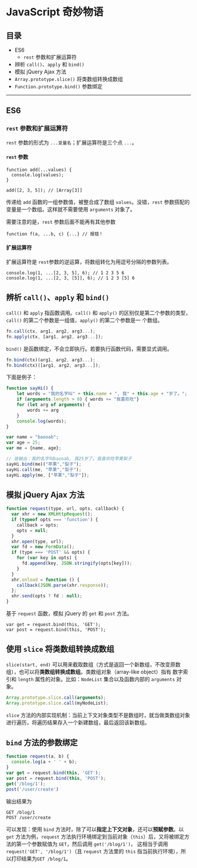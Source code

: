# JavaScript 奇妙物语

## 目录
- ES6
    - `rest` 参数和扩展运算符
- 辨析 `call()`、`apply` 和 `bind()`
- 模拟 jQuery Ajax 方法
- `Array.prototype.slice()` 将类数组转换成数组
- `Function.prototype.bind()` 参数绑定

---

## ES6

### `rest` 参数和扩展运算符

`rest` 参数的形式为 `...变量名`；扩展运算符是三个点 `...`。

#### `rest` 参数

```
function add(...values) {
  console.log(values);
} 

add([2, 3, 5]); // [Array[3]]
```

传递给 `add` 函数的一组参数值，被整合成了数组 `values`。没错，`rest` 参数搭配的变量是一个数组。这样就不需要使用 `arguments` 对象了。

需要注意的是，`rest` 参数后面不能再有其他参数

```
function f(a, ...b, c) {...} // 报错！
```

#### 扩展运算符

扩展运算符是 `rest`参数的逆运算，将数组转化为用逗号分隔的参数列表。

```
console.log(1, ...[2, 3, 5], 6); // 1 2 3 5 6
console.log(1, ...[2, 3, [5]], 6); // 1 2 3 [5] 6
```

## 辨析 `call()`、`apply` 和 `bind()`

`call()` 和 `apply` 指函数调用。`call()` 和 `apply()` 的区别仅是第二个参数的类型，`call()` 的第二个参数是一组值，`apply()` 的第二个参数是一
个数组。

```javascript
fn.call(ctx, arg1, arg2, arg3...);
fn.apply(ctx, [arg1, arg2, arg3...]);
```
`bind()` 是函数绑定，不会立即执行。若要执行函数代码，需要显式调用。

```javascript
fn.bind(ctx)(arg1, arg2, arg3...);
fn.bind(ctx)([arg1, arg2, arg3...]);
```

下面是例子：

```javascript
function sayHi() {
    let words = "我的名字叫" + this.name + ", 我" + this.age + "岁了。";
    if (arguments.length > 0) { words += "我喜欢吃"}
    for (let arg of arguments) {
        words += arg
    }
    console.log(words);
}

var name = "baooab";
var age = 25;
var me = {name, age};

// 皆输出：我的名字叫baooab, 我25岁了。我喜欢吃苹果梨子
sayHi.bind(me)("苹果","梨子");
sayHi.call(me, "苹果","梨子");
sayHi.apply(me, ["苹果","梨子"]);
```

## 模拟 jQuery Ajax 方法

```javascript
function request(type, url, opts, callback) {
  var xhr = new XMLHttpRequest();
  if (typeof opts === 'function') {
    callback = opts;
    opts = null;
  }
  xhr.open(type, url);
  var fd = new FormData();
  if (type === 'POST' && opts) {
    for (var key in opts) {
      fd.append(key, JSON.stringify(opts[key]));
    }
  }
  xhr.onload = function () {
    callback(JSON.parse(xhr.response));
  };
  xhr.send(opts ? fd : null);
}
```

基于 `request` 函数，模拟 jQuery 的 `get` 和 `post` 方法。

```
var get = request.bind(this, 'GET');
var post = request.bind(this, 'POST');
```

## 使用 `slice` 将类数组转换成数组

`slice(start, end)` 可以用来截取数组（方式是返回一个新数组，不改变原数组），也可以将**类数组转换成数组**。类数组对象（array-like object）指有
数字索引和 `length` 属性的对象。比如：`NodeList` 集合以及函数内部的 `arguments` 对象。

```javascript
Array.prototype.slice.call(arguments);
Array.prototype.slice.call(myNodeList);
```

`slice` 方法的内部实现机制：当前上下文对象类型不是数组时，就当做类数组对象进行遍历，将遍历结果存入一个新建数组，最后返回该新数组。

## `bind` 方法的参数绑定

```javascript
function request(a, b) {
  console.log(a + ' ' + b);
}
var get = request.bind(this, 'GET');
var post = request.bind(this, 'POST');
get('/blog/1');
post('/user/create')
```

输出结果为

```
GET /blog/1
POST /user/create
```

可以发现：使用 `bind` 方法时，除了可以**指定上下文对象**，还可以**预赋参数**。以 `get` 方法为例，`request` 方法执行环境绑定到当前对象（`this`）后，又将被绑定方法的第一个参数赋值为 `GET`，然后调用 `get('/blog/1')`，
这相当于调用 `request('GET', '/blog/1')`（且 `request` 方法里的 `this` 指当前执行环境），所以打印结果为`GET /blog/1`。
